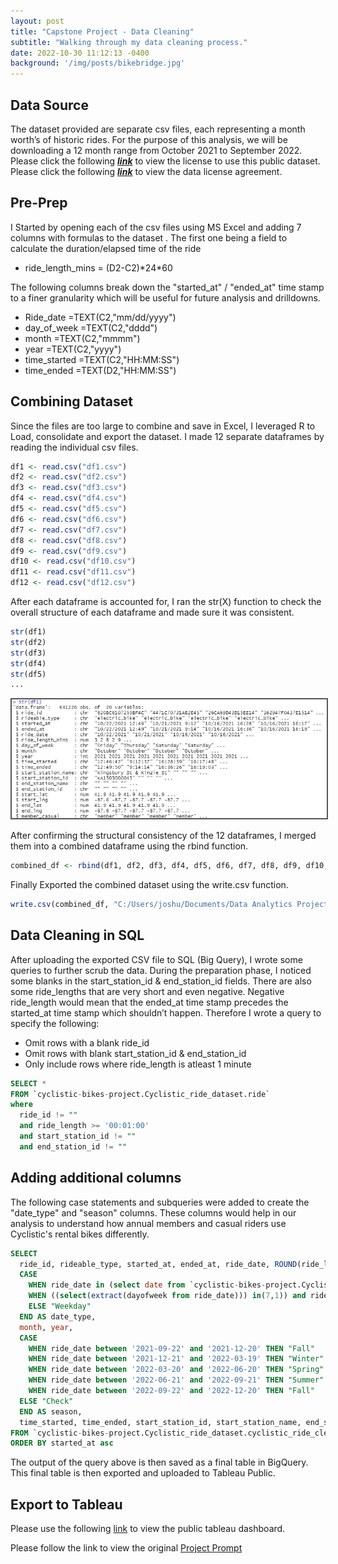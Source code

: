 ```yaml
---
layout: post
title: "Capstone Project - Data Cleaning"
subtitle: "Walking through my data cleaning process."
date: 2022-10-30 11:12:13 -0400
background: '/img/posts/bikebridge.jpg'
---
```


<style>
img {border: 2px solid #555;}
</style>


## Data Source
The dataset provided are separate csv files, each representing a month worth’s of historic rides. For the purpose of this analysis, we will be downloading a 12 month range from October 2021 to September 2022. Please click the following [***link***](https://divvy-tripdata.s3.amazonaws.com/index.html) to view the license to use this public dataset. Please click the following [***link***](https://ride.divvybikes.com/data-license-agreement) to view the data license agreement. 

## Pre-Prep 
I Started by opening each of the csv files using MS Excel and adding 7 columns with formulas to the dataset .
The first one being a field to calculate the duration/elapsed time of the ride
- ride_length_mins  = (D2-C2)\*24\*60

The following columns break down the "started_at" / "ended_at" time stamp to a finer granularity which will be useful for future analysis and drilldowns. 

- Ride_date  =TEXT(C2,"mm/dd/yyyy")
- day_of_week  =TEXT(C2,"dddd")
- month  =TEXT(C2,"mmmm")
- year  =TEXT(C2,"yyyy")
- time_started  =TEXT(C2,"HH:MM:SS")
- time_ended  =TEXT(D2,"HH:MM:SS")

## Combining Dataset
Since the files are too large to combine and save in Excel, I leveraged R to Load, consolidate and export the dataset. I made 12 separate dataframes by reading the individual csv files.  

``` R
df1 <- read.csv("df1.csv")
df2 <- read.csv("df2.csv")
df3 <- read.csv("df3.csv")
df4 <- read.csv("df4.csv")
df5 <- read.csv("df5.csv")
df6 <- read.csv("df6.csv")
df7 <- read.csv("df7.csv")
df8 <- read.csv("df8.csv")
df9 <- read.csv("df9.csv")
df10 <- read.csv("df10.csv")
df11 <- read.csv("df11.csv")
df12 <- read.csv("df12.csv")
```
After each dataframe is accounted for, I ran the str(X) function to check the overall structure of each dataframe and made sure it was consistent. 

``` R
str(df1)
str(df2)
str(df3)
str(df4)
str(df5)
...

```
<img src = "/img/posts/Capstone/STR_Check.JPG" alt = "Users Pie Chart" width = "900" class = "center">

After confirming the structural consistency of the 12 dataframes, I merged them into a combined dataframe using the rbind function. 

``` R
combined_df <- rbind(df1, df2, df3, df4, df5, df6, df7, df8, df9, df10, df11, df12)

```

Finally Exported the combined dataset using the write.csv function.

``` R
write.csv(combined_df, "C:/Users/joshu/Documents/Data Analytics Projects/Bikesharing case study/Raw Data/Scrubbed Files/minutes view/combined_dataset.csv", row.names = FALSE) 

``` 

## Data Cleaning in SQL
After uploading the exported CSV file to SQL (Big Query), I wrote some queries to further scrub the data. During the preparation phase, I noticed some blanks in the start_station_id & end_station_id fields. There are also some ride_lengths that are very short and even negative. Negative ride_length would mean that the ended_at time stamp precedes the started_at time stamp which shouldn’t happen. Therefore I wrote a query to specify the following:

- Omit rows with a blank ride_id
- Omit rows with blank start_station_id & end_station_id 
- Only include rows where ride_length is atleast 1 minute
 

``` sql
SELECT *
FROM `cyclistic-bikes-project.Cyclistic_ride_dataset.ride`
where 
  ride_id != "" 
  and ride_length >= '00:01:00' 
  and start_station_id != ""
  and end_station_id != ""

```

## Adding additional columns
The following case statements and subqueries were added to create the "date_type" and "season" columns. These columns would help in our analysis to understand how annual members and casual riders use Cyclistic's rental bikes differently. 

``` sql
SELECT
  ride_id, rideable_type, started_at, ended_at, ride_date, ROUND(ride_length_mins,3) AS ride_length_mins, day_of_week,
  CASE
    WHEN ride_date in (select date from `cyclistic-bikes-project.Cyclistic_ride_dataset.us_holidays`) THEN "Public Holiday"
    WHEN ((select(extract(dayofweek from ride_date))) in(7,1)) and ride_date not in (select date from `cyclistic-bikes-project.Cyclistic_ride_dataset.us_holidays`) THEN "Weekend"
    ELSE "Weekday"
  END AS date_type,
  month, year, 
  CASE
    WHEN ride_date between '2021-09-22' and '2021-12-20' THEN "Fall"
    WHEN ride_date between '2021-12-21' and '2022-03-19' THEN "Winter"
    WHEN ride_date between '2022-03-20' and '2022-06-20' THEN "Spring"
    WHEN ride_date between '2022-06-21' and '2022-09-21' THEN "Summer"
    WHEN ride_date between '2022-09-22' and '2022-12-20' THEN "Fall"
  ELSE "Check"
  END AS season,
  time_started, time_ended, start_station_id, start_station_name, end_station_id, end_station_name, member_casual as member_type, start_lat, start_lng, end_lat, end_lng
FROM `cyclistic-bikes-project.Cyclistic_ride_dataset.cyclistic_ride_cleaned` 
ORDER BY started_at asc

```

The output of the query above is then saved as a final table in BigQuery. This final table is then exported and uploaded to Tableau Public. 

## Export to Tableau

Please use the following [link](https://public.tableau.com/app/profile/joshua.alexander.hasan/viz/Cyclistic2_0/Ride_Dashboard) to view the public tableau dashboard. 



Please follow the link to view the original [Project Prompt](/2022/10/30/Project-Prompt) 

